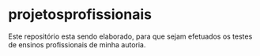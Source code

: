 # projetosprofissionais
Este repositório esta sendo elaborado, para que sejam efetuados os testes de ensinos profissionais de minha autoria.
